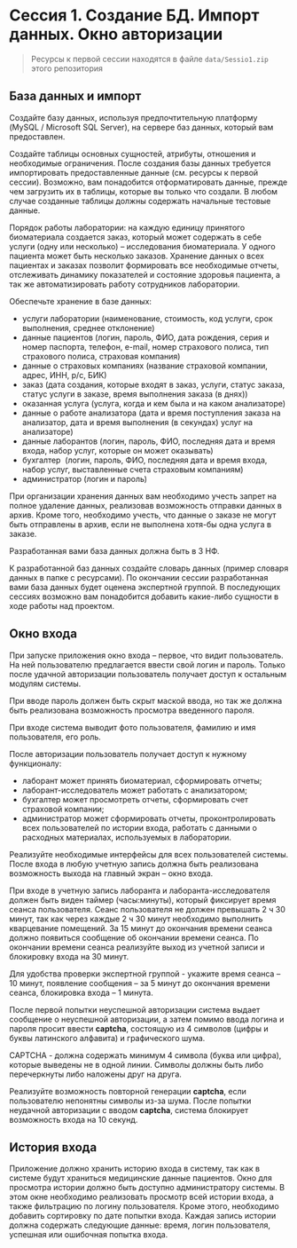 # Сессия 1. Создание БД. Импорт данных. Окно авторизации

>Ресурсы к первой сессии находятся в файле `data/Sessio1.zip` этого репозитория

## База данных и импорт

Создайте базу данных, используя предпочтительную платформу (MySQL / Microsoft SQL Server), на сервере баз данных, который вам предоставлен.

Создайте таблицы основных сущностей, атрибуты, отношения и необходимые ограничения. После создания базы данных требуется импортировать предоставленные данные (см. ресурсы к первой сессии). Возможно, вам понадобится отформатировать данные, прежде чем загрузить их в таблицы, которые вы только что создали. В любом случае созданные таблицы должны содержать начальные тестовые данные.

Порядок работы лаборатории: на каждую единицу принятого биоматериала создается заказ, который может содержать в себе услуги (одну или несколько) – исследования биоматериала. У одного пациента может быть несколько заказов. Хранение данных о всех пациентах и заказах позволит формировать все необходимые отчеты, отслеживать динамику показателей и состояние здоровья пациента, а так же автоматизировать работу сотрудников лаборатории. 

Обеспечьте хранение в базе данных:

* услуги лаборатории (наименование, стоимость, код услуги, срок выполнения, среднее отклонение)
* данные пациентов (логин, пароль, ФИО, дата рождения, серия и номер паспорта, телефон, e-mail, номер страхового полиса, тип страхового полиса, страховая компания)
* данные о страховых компаниях (название страховой компании, адрес, ИНН, р/с, БИК)
* заказ (дата создания, которые входят в заказ, услуги,  статус заказа, статус услуги в заказе, время выполнения заказа (в днях))
* оказанная услуга (услуга, когда и кем была и на каком анализаторе)
* данные о работе анализатора (дата и время поступления заказа на анализатор, дата и время выполнения (в секундах) услуг на анализаторе)
* данные лаборантов (логин, пароль, ФИО, последняя дата и время входа, набор услуг, которые он может оказывать)
* бухгалтер  (логин, пароль, ФИО, последняя дата и время входа, набор услуг, выставленные счета страховым компаниям)
* администратор (логин и пароль)

При организации хранения данных вам необходимо учесть запрет на полное удаление данных, реализовав возможность отправки данных в архив. Кроме того, необходимо учесть, что данные о заказе не могут быть отправлены в архив, если не выполнена хотя-бы одна услуга в заказе. 

Разработанная вами база данных должна быть в 3 НФ.

К разработанной баз данных создайте словарь данных (пример словаря данных в папке с ресурсами).
По окончании сессии разработанная вами база данных будет оценена экспертной группой. В последующих сессиях возможно вам понадобится добавить какие-либо сущности в ходе работы над проектом. 

## Окно входа

При запуске приложения окно входа – первое, что видит пользователь. На ней пользователю предлагается ввести свой логин и пароль. Только после удачной авторизации пользователь получает доступ к остальным модулям системы.

При вводе пароль должен быть скрыт маской ввода, но так же должна быть реализована возможность просмотра введенного пароля. 

При входе система выводит фото пользователя, фамилию и имя пользователя, его роль.

После авторизации пользователь получает доступ к нужному функционалу: 

* лаборант может принять биоматериал, сформировать отчеты;
* лаборант-исследователь может работать с анализатором;
* бухгалтер может просмотреть отчеты, сформировать счет страховой компании;
* администратор может сформировать отчеты,  проконтролировать всех пользователей по истории входа, работать с данными о расходных материалах, используемых в лаборатории. 

Реализуйте необходимые интерфейсы для всех пользователей системы. После входа в любую учетную запись должна быть реализована возможность выхода на главный экран – окно входа. 

При входе в учетную запись лаборанта и лаборанта-исследователя должен быть виден таймер (часы:минуты), который фиксирует время сеанса пользователя. Сеанс пользователя не должен превышать 2 ч 30 минут, так как через каждые 2 ч 30 минут необходимо выполнить кварцевание помещений. За 15 минут до окончания времени сеанса должно появиться сообщение об окончании времени сеанса. По окончании времени сеанса реализуйте выход из учетной записи и блокировку входа на 30 минут.

Для удобства проверки экспертной группой  - укажите время сеанса – 10 минут, появление сообщения – за 5 минут до окончания времени сеанса, блокировка входа – 1 минута. 

После первой попытки неуспешной авторизации система выдает сообщение о неуспешной авторизации, а затем помимо ввода логина и пароля просит ввести **captcha**, состоящую из 4 символов (цифры и буквы латинского алфавита) и графического шума. 

CAPTCHA - должна содержать минимум 4 символа (буква или цифра), которые выведены не в одной линии. Символы должны быть либо перечеркнуты либо наложены друг на друга.

Реализуйте возможность повторной генерации **captcha**, если пользователю непонятны символы из-за шума. 
После попытки неудачной авторизации с вводом **captcha**, система блокирует возможность входа на 10 секунд. 

## История входа

Приложение должно хранить историю входа в систему, так как в системе будут храниться медицинские данные пациентов. Окно для просмотра истории должно быть доступно администратору системы. В этом окне необходимо реализовать просмотр всей истории входа, а также фильтрацию по логину пользователя. Кроме этого, необходимо добавить сортировку по дате попытки входа. Каждая запись истории должна содержать следующие данные: время, логин пользователя, успешная или ошибочная попытка входа.
